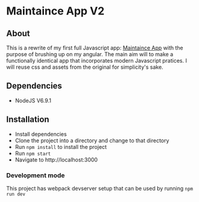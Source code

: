 # Maintaince App V2
## About
This is a rewrite of my first full Javascript app: [Maintaince App](https://github.com/Olie440/Maintenance-App) with the purpose of brushing up on my angular.
The main aim will to make a functionally identical app that incorporates modern Javascript pratices. I will reuse css and assets from the original for simplicity's sake.

## Dependencies 
- NodeJS V6.9.1

## Installation
- Install dependencies
- Clone the project into a directory and change to that directory
- Run `npm install` to install the project
- Run `npm start`
- Navigate to http://localhost:3000

### Development mode
This project has webpack devserver setup that can be used by running `npm run dev`

